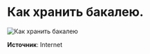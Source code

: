 # Как хранить бакалею.

![Как хранить бакалею](/images/Kulinar/Sovet/how-safe-bakalea.jpg 'Как хранить бакалею')

**Источник**: Internet
